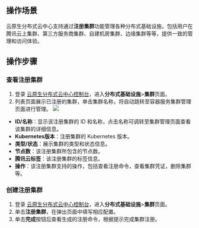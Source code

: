 
## 操作场景

云原生分布式云中心支持通过**注册集群**功能管理各种分布式基础设施，包括用户在腾讯云上集群、第三方服务商集群、自建机房集群、边缘集群等等，提供一致的管理和访问体验。


## 操作步骤
### 查看注册集群
1. 登录 [云原生分布式云中心控制台](https://console.cloud.tencent.com/tdcc)，进入**分布式基础设施**>**集群**页面。
2. 列表页面展示已注册的集群，单击集群名称，将自动跳转至容器服务集群管理页面进行管理。
![](https://qcloudimg.tencent-cloud.cn/raw/c9b84d044c149c3b5bfa50557dcd16d0.png)
 - **ID/名称**：显示该注册集群的 ID 和名称，点击名称可调转至集群管理页面查看该集群的详细信息。
 - **Kubernetes版本**：注册集群的 Kubernetes 版本。
 - **类型/状态**：展示集群的类型和状态信息。
 - **节点数**：该注册集群所包含的节点数。
 - **腾讯云标签**：该注册集群的标签信息。
 - **操作**：该注册集群支持的操作，包括查看注册命令，查看集群凭证，删除集群等。

### 创建注册集群
1. 登录 [云原生分布式云中心控制台](https://console.cloud.tencent.com/tdcc)，进入**分布式基础设施**>**集群**页面。
2. 单击**注册集群**，在弹出页面中填写相应配置。
3. 单击**完成**按钮后查看生成的注册命令，根据提示完成集群注册。





